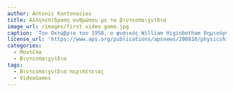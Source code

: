 ```yaml
---
author: Antonis Kontonasios
title: Αλληλεπίδραση ανθρώπου με τα βιντεοπαιχνίδια
image_url: /images/first video game.jpg
caption: 'Τον Οκτώβριο του 1958, ο φυσικός William Higinbotham δημιούργησε αυτό που θεωρείται το πρώτο βιντεοπαιχνίδι. Επρόκειτο για ένα πολύ απλό παιχνίδι τένις, παρόμοιο με το κλασικό βιντεοπαιχνίδι Pong της δεκαετίας του 1970, και είχε μεγάλη επιτυχία σε μια εκδήλωση του Εθνικού Εργαστηρίου Brookhaven.'
license_url: 'https://www.aps.org/publications/apsnews/200810/physicshistory.cfm'
categories:
  - Μοντέλα 
  - Βιντεοπαιχνίδια 
tags:
  - Βιντεοπαιχνίδια περιπέτειας 
  - VideoGames 
---
```

